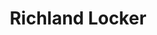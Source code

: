 ---
title: "Richland Locker"
url: /richland-center/richland-locker-south-main-street/
shop: Metzgerei
---
